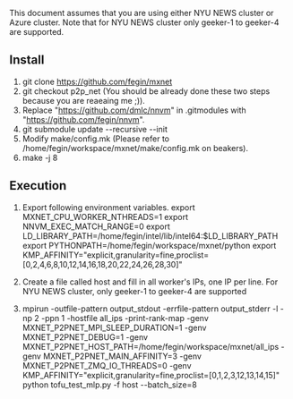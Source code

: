 This document assumes that you are using either NYU NEWS cluster or Azure cluster. Note that for NYU NEWS cluster only geeker-1 to geeker-4 are supported.

Install
-------
1. git clone https://github.com/fegin/mxnet
2. git checkout p2p\_net (You should be already done these two steps because you are reaeaing me ;)).
3. Replace "https://github.com/dmlc/nnvm" in .gitmodules with "https://github.com/fegin/nnvm".
4. git submodule update --recursive --init
5. Modify make/config.mk (Please refer to /home/fegin/workspace/mxnet/make/config.mk on beakers).
6. make -j 8

Execution
---------
1. Export following environment variables.
export MXNET\_CPU\_WORKER\_NTHREADS=1
export NNVM\_EXEC\_MATCH\_RANGE=0
export LD\_LIBRARY\_PATH=/home/fegin/intel/lib/intel64:$LD\_LIBRARY\_PATH
export PYTHONPATH=/home/fegin/workspace/mxnet/python
export KMP\_AFFINITY="explicit,granularity=fine,proclist=[0,2,4,6,8,10,12,14,16,18,20,22,24,26,28,30]"

2. Create a file called host and fill in all worker's IPs, one IP per line. For NYU NEWS cluster, only geeker-1 to geeker-4 are supported
3. mpirun -outfile-pattern output\_stdout -errfile-pattern output\_stderr -l -np 2 -ppn 1 -hostfile all\_ips -print-rank-map -genv MXNET\_P2PNET\_MPI\_SLEEP\_DURATION=1 -genv MXNET\_P2PNET\_DEBUG=1 -genv MXNET\_P2PNET\_HOST\_PATH=/home/fegin/workspace/mxnet/all\_ips -genv MXNET\_P2PNET\_MAIN\_AFFINITY=3 -genv MXNET\_P2PNET\_ZMQ\_IO\_THREADS=0 -genv KMP\_AFFINITY="explicit,granularity=fine,proclist=[0,1,2,3,12,13,14,15]" python tofu\_test\_mlp.py -f host --batch\_size=8
